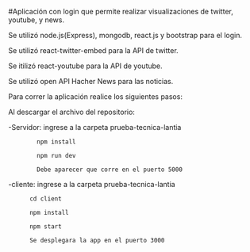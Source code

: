 #Aplicación con login que permite realizar visualizaciones de twitter, youtube, y news.

Se utilizó node.js(Express), mongodb, react.js y bootstrap para el login.

Se utilizó react-twitter-embed para la API  de twitter.

Se itilizó react-youtube para la API  de youtube. 

Se utilizó open API Hacher News  para las noticias.


Para correr la aplicación realice los siguientes pasos:

Al descargar el archivo del repositorio:

-Servidor: ingrese a la carpeta prueba-tecnica-lantia

            npm install
	
            npm run dev
	
            Debe aparecer que corre en el puerto 5000

-cliente: ingrese a la carpeta prueba-tecnica-lantia

          cd client
          
          npm install
          
          npm start
          
          Se desplegara la app en el puerto 3000




